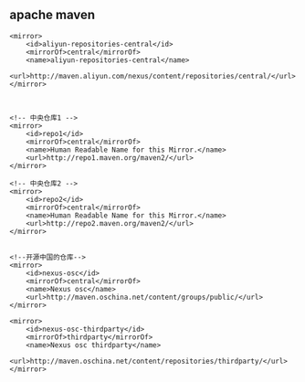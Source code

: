 ## apache maven

    <mirror>
        <id>aliyun-repositories-central</id>
        <mirrorOf>central</mirrorOf>
        <name>aliyun-repositories-central</name>
        <url>http://maven.aliyun.com/nexus/content/repositories/central/</url>
    </mirror>



    <!-- 中央仓库1 -->
    <mirror>
        <id>repo1</id>
        <mirrorOf>central</mirrorOf>
        <name>Human Readable Name for this Mirror.</name>
        <url>http://repo1.maven.org/maven2/</url>
    </mirror>
         
    <!-- 中央仓库2 -->
    <mirror>
        <id>repo2</id>
        <mirrorOf>central</mirrorOf>
        <name>Human Readable Name for this Mirror.</name>
        <url>http://repo2.maven.org/maven2/</url>
    </mirror>


    <!--开源中国的仓库-->
    <mirror>
        <id>nexus-osc</id>
        <mirrorOf>central</mirrorOf>
        <name>Nexus osc</name>
        <url>http://maven.oschina.net/content/groups/public/</url>
    </mirror>
    
    <mirror>
        <id>nexus-osc-thirdparty</id>
        <mirrorOf>thirdparty</mirrorOf>
        <name>Nexus osc thirdparty</name>
        <url>http://maven.oschina.net/content/repositories/thirdparty/</url>
    </mirror>